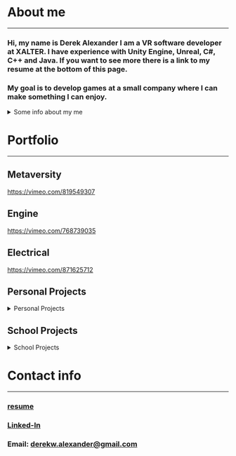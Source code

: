 # About me
---
### Hi, my name is Derek Alexander I am a VR software developer at XALTER. I have experience with Unity Engine, Unreal, C#, C++ and Java. If you want to see more there is a link to my resume at the bottom of this page. 

### My goal is to develop games at a small company where I can make something I can enjoy.

<details>
  <Summary>Some info about my me</Summary>
  <br>
  I like learning new skills like: 
  
  [ring making](https://github.com/DerekAlexander/DerekAlexander.github.io/blob/master/RingMaking.md)
  
  [computer building](https://github.com/DerekAlexander/DerekAlexander.github.io/blob/master/computerBuilding.md)
  
  [wood working](https://github.com/DerekAlexander/DerekAlexander.github.io/blob/master/woodWorking.md)
  
  I will probably dabble into many more things later on. 
</details>

# Portfolio
---

## Metaversity
https://vimeo.com/819549307

## Engine
https://vimeo.com/768739035

## Electrical
https://vimeo.com/871625712

## Personal Projects
<details>
  <summary> Personal Projects </summary>
  <br>
  
## [global game jam 2019: Mocho Fix!](https://globalgamejam.org/2020/games/mocho-fix-9) 
### Mocho Fix! was my first game jam game I ever did. It was with 2 other artist over the span of 48 hours. The game is a 2D platformer for mobile in which the main the player follows and plays as the main character Mocho who runs a business where he fixes peoples strange problems, or tries to fix the problem. The game was submitted to the global game jam 2019. We recieved third place at our local site.
### tech used and systems made:
#### Dialog System
#### AI
#### Cut scene tools for artists
#### persistent item collection
#### Pixel Perfect Unity package
#### Cinemachine Unity package

## [GGS game jam 2020: Keep 'em Seperated](https://dereka.itch.io/keep-em-separated) 
### Keep 'em Seperated was a fully remote game jam I did with another programmer for our local game dev community, the Greater Gaming Society of San Antonio. The game was a 3D top down game where the player keeps the four seperated npcs from collecting, building, and traveling to a central island. This is done with different god powers like lightning, fire, and tornadoes. We recieved second place in this week long game jam.
### tech used and systems made:
#### AI system
#### Audio system
#### Menu system
#### Level design
#### Light Weight Rendering Pipeline unity package
  
</details>

## School Projects
<details>
<summary> School Projects </summary>
<br>

## [Isle of Magmies](https://github.com/DerekAlexander/Unity-Games/blob/master/GameSim2019/gamesim.md)
### This project was from my final semester course in my degree for Game programming. In a team of 14 we designed and created a game in unity over the course of one semester. The team was made up of all the game design degrees at the college: artist, 3d modeling, production, audio, and programming. The game was a creature rasing game inspired by the Sonic's series chao care system. The player could play with, feed, evolve, and compete with the different creatures they raised. in this project I was one of two programmers on the team. While working on the AI and other core systems I also was responsible for the handling: shaders and overall graphical fideilty of the game, day / night cycle, import and implementation of artists assets, and competition system.
### tech used and systems made:
#### AI systems
#### Menu systems
#### competition systems
#### day / night cycle system
#### Cinemachine unity package
#### High Definition Render Pipeline preview unity package
#### Shadergraph unity package

## [Arkanoid clone](https://github.com/DerekAlexander/C-PlusPlus/blob/master/BreakOut.cpp)
### Arkanoid clone was the first big project I had ever done. In a team of four programmers we made a game engine in C++ and created the 1980s game Arkanoid to demonstate the engine. The class was more stuctured like a software development enviorment than like a class. We could choose to fire eachother if the team agreed they were not carrying their weight. As well as the professor was more our boss in which he told us what he wanted and guided us but did not ever directly tell us how to do it. And not doing your work was not a grade point off but a hinderence to our team and the project itself.
### tech used and systems made:
#### *all systems were collaborative no one person made any system*
#### collision between 2d round and rectangles
#### Rendering graphics to window
#### directx9 implementation
#### power up systems
#### ball physics system
#### text based level design
#### Audio system using FMod

</details>

# Contact info
---
### [resume](Derek_Alexander_Resume.pdf)
### [Linked-In](https://www.linkedin.com/in/derek-alexander-475856181/)
### Email: derekw.alexander@gmail.com
